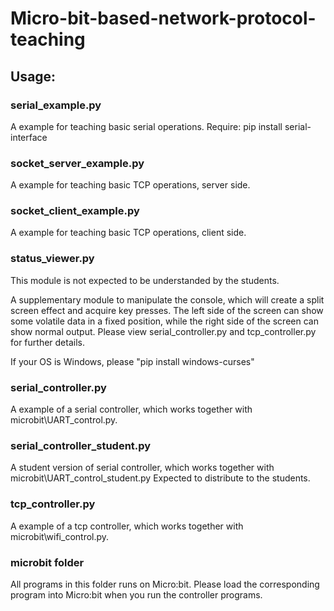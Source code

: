 # Micro-bit-based-network-protocol-teaching

## Usage:
### serial_example.py
A example for teaching basic serial operations.
Require: pip install serial-interface

### socket_server_example.py
A example for teaching basic TCP operations, server side.

### socket_client_example.py
A example for teaching basic TCP operations, client side.

### status_viewer.py
This module is not expected to be understanded by the students.

A supplementary module to manipulate the console, which will create a split screen effect and acquire key presses.
The left side of the screen can show some volatile data in a fixed position, while the right side of the screen can show normal output.
Please view serial_controller.py and tcp_controller.py for further details.

If your OS is Windows, please "pip install windows-curses"

### serial_controller.py
A example of a serial controller, which works together with microbit\UART_control.py.

### serial_controller_student.py
A student version of serial controller, which works together with microbit\UART_control_student.py
Expected to distribute to the students.

### tcp_controller.py
A example of a tcp controller, which works together with microbit\wifi_control.py.

### microbit folder
All programs in this folder runs on Micro:bit.
Please load the corresponding program into Micro:bit when you run the controller programs.

